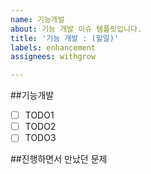 ```yaml
---
name: 기능개발
about: 기능 개발 이슈 템플릿입니다.
title: '기능 개발 : (할일)'
labels: enhancement
assignees: withgrow

---
```


##기능개발
- [ ] TODO1
- [ ] TODO2
- [ ] TODO3

##진행하면서 만났던 문제
